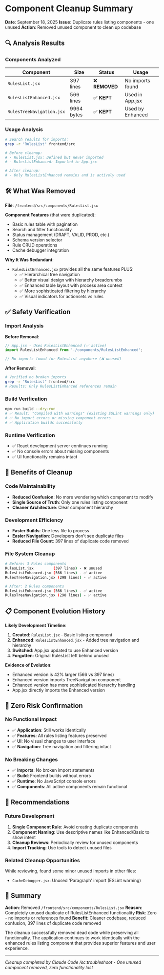 # Component Cleanup Summary

**Date**: September 18, 2025
**Issue**: Duplicate rules listing components - one unused
**Action**: Removed unused component to clean up codebase

## 🔍 Analysis Results

### Components Analyzed
| Component | Size | Status | Usage |
|-----------|------|--------|-------|
| `RulesList.jsx` | 397 lines | ❌ **REMOVED** | No imports found |
| `RulesListEnhanced.jsx` | 566 lines | ✅ **KEPT** | Used in App.jsx |
| `RulesTreeNavigation.jsx` | 9964 bytes | ✅ **KEPT** | Used by Enhanced |

### Usage Analysis
```bash
# Search results for imports:
grep -r "RulesList" frontend/src

# Before cleanup:
# - RulesList.jsx: Defined but never imported
# - RulesListEnhanced: Imported in App.jsx

# After cleanup:
# - Only RulesListEnhanced remains and is actively used
```

## 🛠️ What Was Removed

**File**: `/frontend/src/components/RulesList.jsx`

**Component Features** (that were duplicated):
- Basic rules table with pagination
- Search and filter functionality
- Status management (DRAFT, VALID, PROD, etc.)
- Schema version selector
- Rule CRUD operations
- Cache debugger integration

**Why It Was Redundant**:
- `RulesListEnhanced.jsx` provides all the same features PLUS:
  - ✅ Hierarchical tree navigation
  - ✅ Better visual design with hierarchy breadcrumbs
  - ✅ Enhanced table layout with process area context
  - ✅ More sophisticated filtering by hierarchy
  - ✅ Visual indicators for actionsets vs rules

## ✅ Safety Verification

### Import Analysis
**Before Removal**:
```javascript
// App.jsx - Uses RulesListEnhanced (✅ active)
import RulesListEnhanced from './components/RulesListEnhanced';

// No imports found for RulesList anywhere (❌ unused)
```

**After Removal**:
```bash
# Verified no broken imports
grep -r "RulesList" frontend/src
# Results: Only RulesListEnhanced references remain
```

### Build Verification
```bash
npm run build --dry-run
# ✅ Result: "Compiled with warnings" (existing ESLint warnings only)
# ✅ No import errors or missing component errors
# ✅ Application builds successfully
```

### Runtime Verification
- ✅ React development server continues running
- ✅ No console errors about missing components
- ✅ UI functionality remains intact

## 🎯 Benefits of Cleanup

### Code Maintainability
- **Reduced Confusion**: No more wondering which component to modify
- **Single Source of Truth**: Only one rules listing component
- **Cleaner Architecture**: Clear component hierarchy

### Development Efficiency
- **Faster Builds**: One less file to process
- **Easier Navigation**: Developers don't see duplicate files
- **Reduced File Count**: 397 lines of duplicate code removed

### File System Cleanup
```bash
# Before: 3 Rules components
RulesList.jsx         (397 lines) - ❌ unused
RulesListEnhanced.jsx (566 lines) - ✅ active
RulesTreeNavigation.jsx (298 lines) - ✅ active

# After: 2 Rules components
RulesListEnhanced.jsx (566 lines) - ✅ active
RulesTreeNavigation.jsx (298 lines) - ✅ active
```

## 📋 Component Evolution History

**Likely Development Timeline**:
1. **Created**: `RulesList.jsx` - Basic listing component
2. **Enhanced**: `RulesListEnhanced.jsx` - Added tree navigation and hierarchy
3. **Switched**: App.jsx updated to use Enhanced version
4. **Forgotten**: Original RulesList left behind unused

**Evidence of Evolution**:
- Enhanced version is 42% larger (566 vs 397 lines)
- Enhanced version imports TreeNavigation component
- Enhanced version has more sophisticated hierarchy handling
- App.jsx directly imports the Enhanced version

## 🔧 Zero Risk Confirmation

### No Functional Impact
- ✅ **Application**: Still works identically
- ✅ **Features**: All rules listing features preserved
- ✅ **UI**: No visual changes to user interface
- ✅ **Navigation**: Tree navigation and filtering intact

### No Breaking Changes
- ✅ **Imports**: No broken import statements
- ✅ **Build**: Frontend builds without errors
- ✅ **Runtime**: No JavaScript console errors
- ✅ **Components**: All active components remain functional

## 📝 Recommendations

### Future Development
1. **Single Component Rule**: Avoid creating duplicate components
2. **Component Naming**: Use descriptive names like Enhanced/Basic to show intent
3. **Cleanup Reviews**: Periodically review for unused components
4. **Import Tracking**: Use tools to detect unused files

### Related Cleanup Opportunities
While reviewing, found some minor unused imports in other files:
- `CacheDebugger.jsx`: Unused 'Paragraph' import (ESLint warning)

## 🎯 Summary

**Action**: Removed `/frontend/src/components/RulesList.jsx`
**Reason**: Completely unused duplicate of RulesListEnhanced functionality
**Risk**: Zero - no imports or references found
**Benefit**: Cleaner codebase, reduced confusion, 397 lines of duplicate code removed

The cleanup successfully removed dead code while preserving all functionality. The application continues to work identically with the enhanced rules listing component that provides superior features and user experience.

---
*Cleanup completed by Claude Code /sc:troubleshoot - One unused component removed, zero functionality lost*
